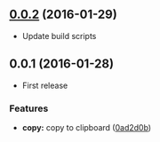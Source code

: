<a name="0.0.2"></a>
## [0.0.2](https://github.com/dogwalk/firefox-build-link-plain/compare/v0.0.1...v0.0.2) (2016-01-29)

* Update build scripts


<a name="0.0.1"></a>
## 0.0.1 (2016-01-28)

* First release


### Features

* **copy:** copy to clipboard ([0ad2d0b](https://github.com/dogwalk/firefox-build-link-plain/commit/0ad2d0b))
